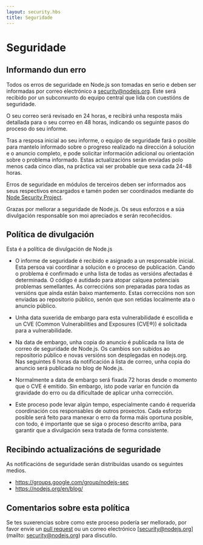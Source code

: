 ```yaml
---
layout: security.hbs
title: Seguridade
---
```


# Seguridade

## Informando dun erro

Todos os erros de seguridade en Node.js son tomadas en serio e deben ser informadas por correo electrónico a 
[security@nodejs.org](mailto:security@nodejs.org).
Este será recibido por un subconxunto do equipo central que lida con cuestións de seguridade.

O seu correo será revisado en 24 horas, e recibirá unha resposta máis detallada para o seu correo en 48 horas,
indicando os seguinte pasos do proceso do seu informe.

Tras a resposa inicial ao seu informe, o equipo de seguridade fará o posible para mantelo informado sobre o progreso
realizado na dirección á solución e o anuncio completo, e pode solicitar información adicional ou orientación sobre o
problema informado.
Estas actualizacións serán enviadas polo menos cada cinco días, na práctica vai ser probable que sexa cada 24-48
horas.

Erros de seguridade en módulos de terceiros deben ser informados aos seus respectivos encargados e tamén poden ser
coordinados mediante do [Node Security Project](https://nodesecurity.io).

Grazas por mellorar a seguridade de Node.js. Os seus esforzos e a súa divulgación responsable son moi apreciados e
serán recoñecidos.

## Política de divulgación

Esta é a política de divulgación de Node.js

- O informe de seguridade é recibido e asignado a un responsable inicial. Esta persoa vai coordinar a solución 
e o proceso de publicación. Cando o problema é confirmado e unha lista de todas as versións afectadas é determinada.
O código é autidado para atopar calquea potenciais problemas semellantes. As correccións son preparadas para todas
as versións que aínda están baixo mantemento. Estas correccións non son enviadas ao repositorio público, senón que
son retidas localmente ata o anuncio público.

- Unha data suxerida de embargo para esta vulnerabilidade é escollida e un CVE (Common Vulnerabilities and  Exposures (CVE®))
é solicitada para a vulnerabilidade.

- Na data de embargo, unha copia do anuncio é publicada na lista de correo de seguridade de Node.js. Os cambios son subidos ao repositorio público e novas versións son desplegadas en nodejs.org. Nas seguintes 6 horas da notificación á lista de correo, unha copia do anuncio será publicada no blog de Node.js. 

- Normalmente a data de embargo será fixada 72 horas desde o momento que o CVE é emitido. Sin embargo, isto pode
variar en función da gravidade do erro ou da dificultade de aplicar unha corrección.

- Este proceso pode levar algún tempo, especialmente cando é requerida coordinación cos responsables de outros
proxectos. Cada esforzo posible será feito para manexar o erro da forma máis oportuna posible, con todo, é 
importante que se siga o proceso descrito arriba, para garantir que a divulgación sexa tratada de forma
consistente.

## Recibindo actualizacións de seguridade

As notificacións de seguridade serán distribuídas usando os seguintes medios.

- <https://groups.google.com/group/nodejs-sec>
- <https://nodejs.org/en/blog/>

## Comentarios sobre esta política

Se tes suxerencias sobre como este proceso podería ser mellorado, por favor envíe un [pull request](https://github.com/nodejs/nodejs.org)
ou un correo electrónico [security@nodejs.org] (mailto: security@nodejs.org) para discutilo.
